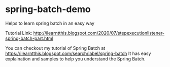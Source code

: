 # spring-batch-demo
Helps to learn spring batch in an easy way

Tutorial Link: http://ilearntthis.blogspot.com/2020/07/stepexecutionlistener-spring-batch-part.html


You can checkout my tutorial of Spring Batch at https://ilearntthis.blogspot.com/search/label/spring-batch 
It has easy explaination and samples to help you understand the Spring Batch.